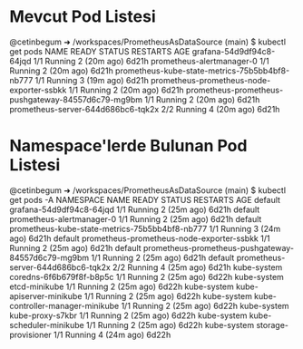 # Mevcut Pod Listesi
@cetinbegum ➜ /workspaces/PrometheusAsDataSource (main) $ kubectl get pods
NAME                                                 READY   STATUS    RESTARTS      AGE
grafana-54d9df94c8-64jqd                             1/1     Running   2 (20m ago)   6d21h
prometheus-alertmanager-0                            1/1     Running   2 (20m ago)   6d21h
prometheus-kube-state-metrics-75b5bb4bf8-nb777       1/1     Running   3 (19m ago)   6d21h
prometheus-prometheus-node-exporter-ssbkk            1/1     Running   2 (20m ago)   6d21h
prometheus-prometheus-pushgateway-84557d6c79-mg9bm   1/1     Running   2 (20m ago)   6d21h
prometheus-server-644d686bc6-tqk2x                   2/2     Running   4 (20m ago)   6d21h

# Namespace'lerde Bulunan Pod Listesi
@cetinbegum ➜ /workspaces/PrometheusAsDataSource (main) $ kubectl get pods -A
NAMESPACE     NAME                                                 READY   STATUS    RESTARTS      AGE
default       grafana-54d9df94c8-64jqd                             1/1     Running   2 (25m ago)   6d21h
default       prometheus-alertmanager-0                            1/1     Running   2 (25m ago)   6d21h
default       prometheus-kube-state-metrics-75b5bb4bf8-nb777       1/1     Running   3 (24m ago)   6d21h
default       prometheus-prometheus-node-exporter-ssbkk            1/1     Running   2 (25m ago)   6d21h
default       prometheus-prometheus-pushgateway-84557d6c79-mg9bm   1/1     Running   2 (25m ago)   6d21h
default       prometheus-server-644d686bc6-tqk2x                   2/2     Running   4 (25m ago)   6d21h
kube-system   coredns-6f6b679f8f-b8p5c                             1/1     Running   2 (25m ago)   6d22h
kube-system   etcd-minikube                                        1/1     Running   2 (25m ago)   6d22h
kube-system   kube-apiserver-minikube                              1/1     Running   2 (25m ago)   6d22h
kube-system   kube-controller-manager-minikube                     1/1     Running   2 (25m ago)   6d22h
kube-system   kube-proxy-s7kbr                                     1/1     Running   2 (25m ago)   6d22h
kube-system   kube-scheduler-minikube                              1/1     Running   2 (25m ago)   6d22h
kube-system   storage-provisioner                                  1/1     Running   4 (24m ago)   6d22h